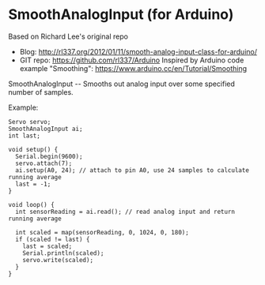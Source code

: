 SmoothAnalogInput (for Arduino)
=======
Based on Richard Lee's original repo
* Blog: http://rl337.org/2012/01/11/smooth-analog-input-class-for-arduino/
* GIT repo: https://github.com/rl337/Arduino
Inspired by Arduino code example "Smoothing": https://www.arduino.cc/en/Tutorial/Smoothing


SmoothAnalogInput -- Smooths out analog input over some specified number of samples.

Example:
```Arduino
Servo servo;
SmoothAnalogInput ai;
int last;

void setup() {
  Serial.begin(9600);
  servo.attach(7);
  ai.setup(A0, 24); // attach to pin A0, use 24 samples to calculate running average
  last = -1;
}

void loop() {
  int sensorReading = ai.read(); // read analog input and return running average

  int scaled = map(sensorReading, 0, 1024, 0, 180);
  if (scaled != last) {
    last = scaled;
    Serial.println(scaled);
    servo.write(scaled);
  }
}
```

